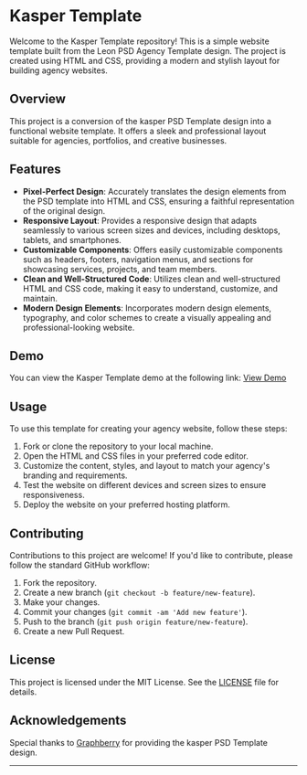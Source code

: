 
# Kasper Template

Welcome to the Kasper Template repository! This is a simple website template built from the Leon PSD Agency Template design. The project is created using HTML and CSS, providing a modern and stylish layout for building agency websites.

## Overview

This project is a conversion of the kasper PSD Template design into a functional website template. It offers a sleek and professional layout suitable for agencies, portfolios, and creative businesses.

## Features

- **Pixel-Perfect Design**: Accurately translates the design elements from the PSD template into HTML and CSS, ensuring a faithful representation of the original design.
- **Responsive Layout**: Provides a responsive design that adapts seamlessly to various screen sizes and devices, including desktops, tablets, and smartphones.
- **Customizable Components**: Offers easily customizable components such as headers, footers, navigation menus, and sections for showcasing services, projects, and team members.
- **Clean and Well-Structured Code**: Utilizes clean and well-structured HTML and CSS code, making it easy to understand, customize, and maintain.
- **Modern Design Elements**: Incorporates modern design elements, typography, and color schemes to create a visually appealing and professional-looking website.

## Demo

You can view the Kasper Template demo at the following link:
[View Demo](https://o2sa.github.io/Template-Two)

## Usage

To use this template for creating your agency website, follow these steps:

1. Fork or clone the repository to your local machine.
2. Open the HTML and CSS files in your preferred code editor.
3. Customize the content, styles, and layout to match your agency's branding and requirements.
4. Test the website on different devices and screen sizes to ensure responsiveness.
5. Deploy the website on your preferred hosting platform.

## Contributing

Contributions to this project are welcome! If you'd like to contribute, please follow the standard GitHub workflow:

1. Fork the repository.
2. Create a new branch (`git checkout -b feature/new-feature`).
3. Make your changes.
4. Commit your changes (`git commit -am 'Add new feature'`).
5. Push to the branch (`git push origin feature/new-feature`).
6. Create a new Pull Request.

## License

This project is licensed under the MIT License. See the [LICENSE](LICENSE) file for details.

## Acknowledgements

Special thanks to [Graphberry](https://www.graphberry.com) for providing the kasper PSD Template design.

---
